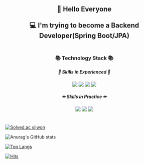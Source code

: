 <div align=center>
  <h2>👋 Hello Everyone<br><br>
    💻 I'm trying to become a <span>Backend Developer(Spring Boot/JPA)</span><br><br>
  </h2>
  <h3> 📚 Technology Stack 📚 </h3>
  <h5> 📝 Skills in Experienced 📝 </h5>
  <img src="https://img.shields.io/badge/Java-A566FF?style=flat-square&logo=Java&logoColor=white">
  <img src="https://img.shields.io/badge/Spring-6DB33F?style=flat-square&logo=Spring&logoColor=white">
  <img src="https://img.shields.io/badge/Spring%20Boot-6DB33F?style=flat-square&logo=Spring Boot&logoColor=white">
  <img src="https://img.shields.io/badge/MySQL-4479A1?style=flat-square&logo=Spring Boot&logoColor=white">
 <br>
  <h5> ✏ Skills in Practice ✏ </h5>
  <img src="https://img.shields.io/badge/Sprint%20Security-6DB33F?style=flat-square&logo=Spring Security&logoColor=white">
  <img src="https://img.shields.io/badge/Redis-DC382D?style=flat-square&logo=Redis&logoColor=white">
  <img src="https://img.shields.io/badge/Docker-2496ED?style=flat-square&logo=Docker&logoColor=white">
  <h1></h1>
  
</div>

[![Solved.ac sjiwon](http://mazassumnida.wtf/api/v2/generate_badge?boj=sjiwon)](https://solved.ac/sjiwon)

![Anurag's GitHub stats](https://github-readme-stats.vercel.app/api?username=sjiwon&show_icons=true&custom_title=sjiwon's&nbsp;GitHub&nbsp;👀&hide_border=true&bg_color=DEG,614385,516395&text_color=FFFFFF&title_color=FFFFFF&icon_color=FF0000)

[![Top Langs](https://github-readme-stats.vercel.app/api/top-langs/?username=sjiwon&layout=compact&custom_title=My&nbsp;Language&nbsp;📖&hide_border=true&bg_color=DEG,614385,516395&text_color=FFFFFF&title_color=FFFFFF&icon_color=FF0000)](https://github.com/sjiwon/github-readme-stats)

[![Hits](https://hits.seeyoufarm.com/api/count/incr/badge.svg?url=https%3A%2F%2Fgithub.com%2Fsjiwon&count_bg=%23516395&title_bg=%23614385&icon=tinder.svg&icon_color=%23E7E7E7&title=Visitor&edge_flat=false)](https://hits.seeyoufarm.com)
